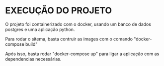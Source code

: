 # EXECUÇÃO DO PROJETO
O projeto foi containerizado com o docker, usando um banco de dados postgres e uma aplicação python.

Para rodar o sitema, basta contruir as images com o comando "docker-compose build"

Após isso, basta rodar "docker-compose up" para ligar a aplicação com as dependencias necessárias.

